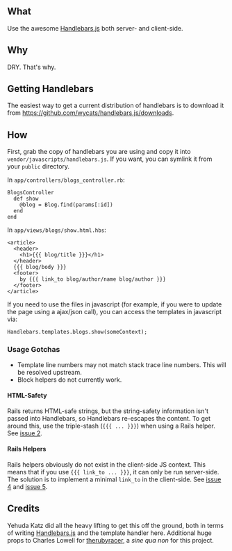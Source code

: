 ## What ##

Use the awesome [Handlebars.js](https://github.com/wycats/handlebars.js)
both server- and client-side.

## Why ##

DRY. That's why.

## Getting Handlebars ##

The easiest way to get a current distribution of handlebars is to
download it from https://github.com/wycats/handlebars.js/downloads.

## How ##

First, grab the copy of handlebars you are using and copy it into
`vendor/javascripts/handlebars.js`. If you want, you can symlink
it from your `public` directory.

In `app/controllers/blogs_controller.rb`:

    BlogsController
      def show
        @blog = Blog.find(params[:id])
      end
    end

In `app/views/blogs/show.html.hbs`:

    <article>
      <header>
        <h1>{{{ blog/title }}}</h1>
      </header>
      {{{ blog/body }}}
      <footer>
        by {{{ link_to blog/author/name blog/author }}}
      </footer>
    </article>
    
If you need to use the files in javascript (for example, if you were to 
update the page using a ajax/json call), you can access the templates
in javascript via: 
  
    Handlebars.templates.blogs.show(someContext);


### Usage Gotchas ###

* Template line numbers may not match stack trace line numbers. This
  will be resolved upstream.
* Block helpers do not currently work.

#### HTML-Safety ####

Rails returns HTML-safe strings, but the string-safety information
isn't passed into Handlebars, so Handlebars re-escapes the content.
To get around this, use the triple-stash (`{{{ ... }}}`) when
using a Rails helper.
See [issue 2](https://github.com/jamesarosen/handlebars-rails/issues/#issue/2).

#### Rails Helpers ####

Rails helpers obviously do not exist in the client-side JS context.
This means that if you use `{{{ link_to ... }}}`, it can only be run server-side.
The solution is to implement a minimal `link_to` in the client-side.
See [issue 4](https://github.com/jamesarosen/handlebars-rails/issues/#issue/4)
and [issue 5](https://github.com/jamesarosen/handlebars-rails/issues/#issue/5).

## Credits ##

Yehuda Katz did all the heavy lifting to get this off the ground,
both in terms of writing
[Handlebars.js](https://github.com/wycats/handlebars.js) and the
template handler here.
Additional huge props to Charles Lowell for
[therubyracer](https://github.com/cowboyd/therubyracer),
a *sine qua non* for this project.
